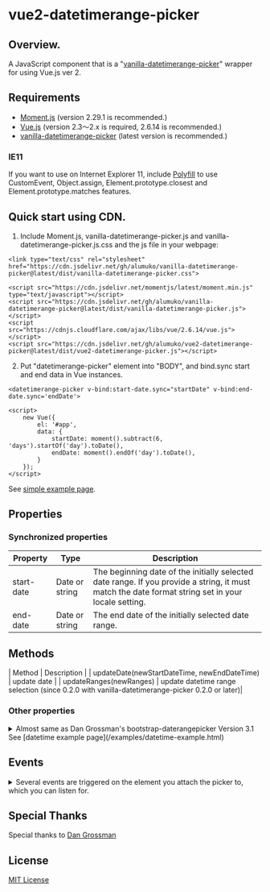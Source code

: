 # vue2-datetimerange-picker

## Overview.
A JavaScript component that is a "[vanilla-datetimerange-picker](https://github.com/alumuko/vanilla-datetimerange-picker)" wrapper for using Vue.js ver 2.


## Requirements
-  [Moment.js](https://momentjs.com/) (version 2.29.1 is recommended.)
-  [Vue.js](https://vuejs.org/) (version 2.3～2.x is required, 2.6.14 is recommended.)
-  [vanilla-datetimerange-picker](https://github.com/alumuko/vanilla-datetimerange-picker) (latest version is recommended.)


### IE11
If you want to use on Internet Explorer 11, include [Polyfill](https://polyfill.io/v3/polyfill.js?ua=ie/11) to use CustomEvent, Object.assign, Element.prototype.closest and Element.prototype.matches features.


## Quick start using CDN.
1. Include Moment.js,  vanilla-datetimerange-picker.js and vanilla-datetimerange-picker.js.css and the js file in your webpage:
```
<link type="text/css" rel="stylesheet" href="https://cdn.jsdelivr.net/gh/alumuko/vanilla-datetimerange-picker@latest/dist/vanilla-datetimerange-picker.css">

<script src="https://cdn.jsdelivr.net/momentjs/latest/moment.min.js" type="text/javascript"></script>
<script src="https://cdn.jsdelivr.net/gh/alumuko/vanilla-datetimerange-picker@latest/dist/vanilla-datetimerange-picker.js"></script>
<script src="https://cdnjs.cloudflare.com/ajax/libs/vue/2.6.14/vue.js"></script>
<script src="https://cdn.jsdelivr.net/gh/alumuko/vue2-datetimerange-picker@latest/dist/vue2-datetimerange-picker.js"></script>
```
2. Put "datetimerange-picker" element into "BODY", and bind.sync start and end data in Vue instances.
```
<datetimerange-picker v-bind:start-date.sync="startDate" v-bind:end-date.sync='endDate'>

<script>
    new Vue({
        el: '#app',
        data: {
            startDate: moment().subtract(6, 'days').startOf('day').toDate(),
            endDate: moment().endOf('day').toDate(),
        }
    });
</script>
```

See [simple example page](examples/datetime-example-simple.html).

## Properties

### Synchronized properties
| Property | Type | Description |
----|----|---- 
| start-date | Date or string | The beginning date of the initially selected date range. If you provide a string, it must match the date format string set in your locale setting.|
| end-date | Date or string | The end date of the initially selected date range.|

## Methods
| Method | Description |
| updateDate(newStartDateTime, newEndDateTime) | update date |
| updateRanges(newRanges) | update datetime range selection (since 0.2.0 with vanilla-datetimerange-picker 0.2.0 or later)|

### Other properties
<details>
<summary>Almost same as Dan Grossman's bootstrap-daterangepicker Version 3.1</summary>

| Property | Type | Description |
----|----|---- 
| bind-element | string or input element | Bind outer input element. If not set, use internal input element. See [outer example page](examples/datetime-exampl-outer.html)|
| min-date | Date or string | The earliest date a user may select.|
| max-date | Date or string | The latest date a user may select. |
| max-span | object | The maximum span between the selected start and end dates. You can provide any object the moment library would let you add to a date. |
|show-dropdowns | true/**false** | Show year and month select boxes above calendars to jump to a specific month and year. |
 min-year | number | The minimum year shown in the dropdowns when **showDropdowns** is set to true.|
| max-year | number | The maximum year shown in the dropdowns when **showDropdowns** is set to true.|
| show-week-numbers | true/**false** | Show localized week numbers at the start of each week on the calendars.|
| show-iso-week-numbers | true/**false** | Show ISO week numbers at the start of each week on the calendars.|
| time-picker | true/**false** | Adds select boxes to choose times in addition to dates.|
| time-picker-increment | number | Increment of the minutes selection list for times (i.e. 30 to allow only selection of times ending in 0 or 30).|
  time-picker-twentyfour-hour | true/**false** | Use 24-hour instead of 12-hour times, removing the AM/PM selection.|
| time-picker-seconds | true/**false** | Show seconds in the timePicker. |
| ranges | object |Set predefined date ranges the user can select from. Each key is the label for the range, and its value an array with two dates representing the bounds of the range. See example code.|
| show-custom-range-label | **true**/false | Displays "Custom Range" at the end of the list of predefined ranges, when the ranges option is used. This option will be highlighted whenever the current date range selection does not match one of the predefined ranges. Clicking it will display the calendars to select a new range. |
| always-show-calendars | true/**false** | Normally, if you use the ranges option to specify pre-defined date ranges, calendars for choosing a custom date range are not shown until the user clicks "Custom Range". When this option is set to true, the calendars for choosing a custom date range are always shown instead. |
| opens | 'left'/**'right'**/'center' | Whether the picker appears aligned to the left, to the right, or centered under the HTML element it's attached to. |
| drops | **'down'**/'up'/'auto' | Whether the picker appears below (default) or above the HTML element it's attached to. |
| button-classes | string | CSS class names that will be added to both the apply and cancel buttons.|
| apply-button-classes | string | CSS class names that will be added only to the apply button.|
| cancel-button-classes | string | CSS class names that will be added only to the cancel button. |
| single-date-picker | true/**false** | Show only a single calendar to choose one date, instead of a range picker with two calendars. The start and end dates provided to your callback will be the same single date chosen.|
| auto-apply | true/**false** | Hide the apply and cancel buttons, and automatically apply a new date range as soon as two dates are clicked.|
| linked-calendars | **true**/false | When enabled, the two calendars displayed will always be for two sequential months (i.e. January and February), and both will be advanced when clicking the left or right arrows above the calendars. When disabled, the two calendars can be individually advanced and display any month/year.|
| is-invalid-date | function(moment) | A function that is passed each date in the two calendars before they are displayed, and may return true or false to indicate whether that date should be available for selection or not.|
| is-custom-date | function(moment) | A function that is passed each date in the two calendars before they are displayed, and may return a string or array of CSS class names to apply to that date's calendar cell.|
| auto-update-input | **true**/false | Indicates whether the date range picker should automatically update the value of the &lt;input&gt; element it's attached to at initialization and when the selected dates change.|
| parent-el | string | the parent element that the date range picker will be added to, if not provided this will be 'body'|
| locale-format | string | date time text locale format like "YYYY年MM月DD日 HH時mm分ss秒".|
| locale-separator | string | separator between 2 date times. default separator is "**-**"|
| locale-apply-label | string | label text of the apply button. default is "**Apply**"|
| locale-cancel-label | string | label text of the cancel button. default is "**Cancel**"|
| locale-week-label | string | label text of week number column like "**W**"|
| locale-days-of-week | array of 7 strings | 7 label texts of week column like **['Su', 'Mo', 'Tu', 'We', 'Th', 'Fr', 'Sa']** |
| locale-month-names | array of 12 strings | 12 label texts of month nameweek column. like **['Jan', 'Feb', 'Mar', 'Apr', 'May', 'Jun', 'Jul', 'Aug', 'Sep', 'Oct', 'Nov', 'Dec']** |
| locale-first-day | number | 0 = from Sunday, 1 = from Monday, ..., 6 = from Saturday |
> **strong text value** means default value.

</details>
See [datetime example page](/examples/datetime-example.html)

## Events
<details>
<summary> Several events are triggered on the element you attach the picker to, which you can listen for.</summary>

| Name |  Description |
----|---- 
| show.daterangepicker | Triggered when the picker is shown |
| hide.daterangepicker | Triggered when the picker is hidden |
| showCalendar.daterangepicker | Triggered when the calendar(s) are shown |
| hideCalendar.daterangepicker | Triggered when the calendar(s) are hidden |
| apply.daterangepicker |Triggered when the apply button is clicked, or when a predefined range is clicked |
| cancel.daterangepicker |Triggered when the cancel button is clicked |

### Usage
```
    window.addEventListener('apply.daterangepicker', function (ev) {
        console.log(ev.detail.startDate.format('YYYY-MM-DD'));
        console.log(ev.detail.endDate.format('YYYY-MM-DD'));
    });
```
</details>

## Special Thanks
 Special thanks to [Dan Grossman](http://www.dangrossman.info/)

## License
 [MIT License](LICENSE)
